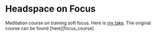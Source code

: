 [../focus]: ../focus.md
[headspace_course]: https://www.headspace.com/meditation/focus

# Headspace on Focus

Meditation course on training soft focus. Here is [my take][../focus]. The
original course can be found [here][focus_course]
